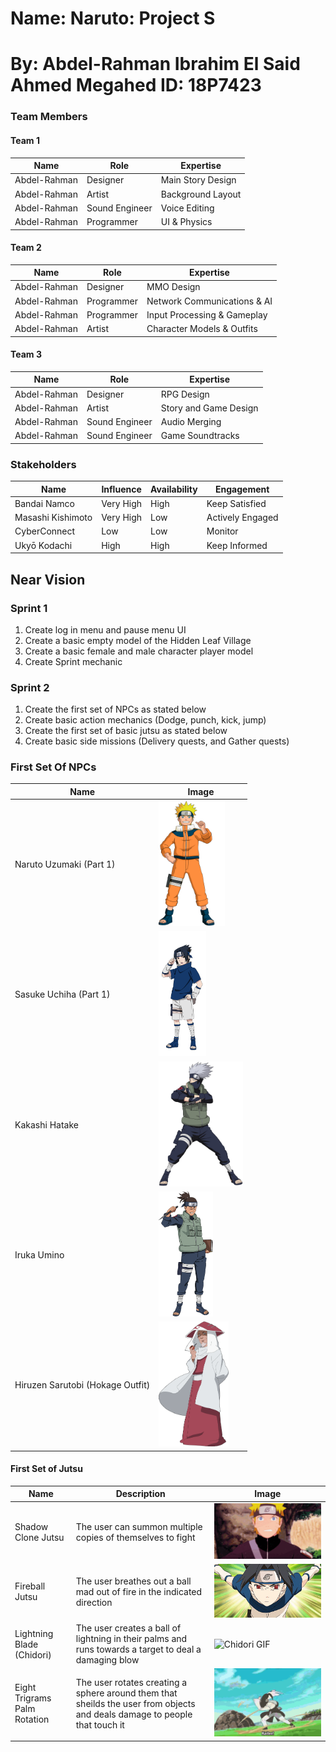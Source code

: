 # Name: Naruto: Project S
# By: Abdel-Rahman Ibrahim El Said Ahmed Megahed  ID: 18P7423


### Team Members
#### Team 1
| Name | Role | Expertise |
| ----------- | ----------- | ----------- |
| Abdel-Rahman | Designer | Main Story Design |
| Abdel-Rahman | Artist | Background Layout |
| Abdel-Rahman | Sound Engineer | Voice Editing |
| Abdel-Rahman | Programmer | UI & Physics |


#### Team 2
| Name | Role | Expertise |
| ----------- | ----------- | ----------- |
| Abdel-Rahman | Designer | MMO Design |
| Abdel-Rahman | Programmer | Network Communications & AI |
| Abdel-Rahman | Programmer | Input Processing & Gameplay |
| Abdel-Rahman | Artist | Character Models & Outfits |

#### Team 3
| Name | Role | Expertise |
| ----------- | ----------- | ----------- |
| Abdel-Rahman | Designer | RPG Design | 
| Abdel-Rahman | Artist | Story and Game Design |
| Abdel-Rahman | Sound Engineer | Audio Merging |
| Abdel-Rahman | Sound Engineer | Game Soundtracks |

### Stakeholders
| Name | Influence | Availability | Engagement |
| ----------- | ----------- | ----------- | ----------- |
| Bandai Namco | Very High | High | Keep Satisfied |
| Masashi Kishimoto | Very High | Low | Actively Engaged |
| CyberConnect | Low | Low | Monitor |
| Ukyō Kodachi | High | High | Keep Informed |

## Near Vision
### Sprint 1
1. Create log in menu and pause menu UI
2. Create a basic empty model of the Hidden Leaf Village
3. Create a basic female and male character player model
4. Create Sprint mechanic
### Sprint 2
1. Create the first set of NPCs as stated below
2. Create basic action mechanics (Dodge, punch, kick, jump)
3. Create the first set of basic jutsu as stated below
4. Create basic side missions (Delivery quests, and Gather quests)

### First Set Of NPCs
| Name | Image |
| ----------- | ----------- |
| Naruto Uzumaki (Part 1) | <img src="media/Naruto(young).png" alt="Naruto Image" height="200px" /> |
| Sasuke Uchiha (Part 1) | <img src="media/Sasuke(young).png" alt="Sasuke Image" height="200px" /> |
| Kakashi Hatake | <img src="media/Kakashi.png" alt="Kakashi Image" height="200px" /> |
| Iruka Umino | <img src="media/Iruka.png" alt="Iruka Image" height="200px" /> |
| Hiruzen Sarutobi (Hokage Outfit) | <img src="media/hiruzen(hokage_outfit).png" alt="Hiruzen Image" height="200px" /> |

#### First Set of Jutsu
| Name | Description | Image |
| ----------- | ----------- | ----------- |
| Shadow Clone Jutsu | The user can summon multiple copies of themselves to fight | ![Shadow Clone GIF](media/shadowclone.gif) | 
| Fireball Jutsu | The user breathes out a ball mad out of fire in the indicated direction | ![Fireball Jutsu GIF](media/fireball.gif) |
| Lightning Blade (Chidori) | The user creates a ball of lightning in their palms and runs towards a target to deal a damaging blow  | ![Chidori GIF](media/chidori.gif) |
| Eight Trigrams Palm Rotation | The user rotates creating a sphere around them that sheilds the user from objects and deals damage to people that touch it | ![8 Trigrams GIF](media/8trigrams.gif) |
